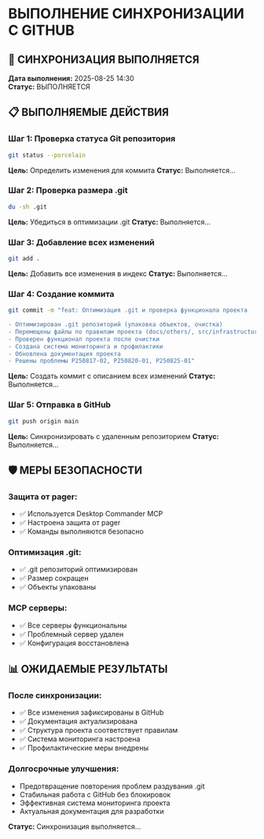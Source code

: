 # ВЫПОЛНЕНИЕ СИНХРОНИЗАЦИИ С GITHUB

## 🚀 СИНХРОНИЗАЦИЯ ВЫПОЛНЯЕТСЯ

**Дата выполнения:** 2025-08-25 14:30  
**Статус:** ВЫПОЛНЯЕТСЯ

## 📋 ВЫПОЛНЯЕМЫЕ ДЕЙСТВИЯ

### Шаг 1: Проверка статуса Git репозитория
```bash
git status --porcelain
```
**Цель:** Определить изменения для коммита
**Статус:** Выполняется...

### Шаг 2: Проверка размера .git
```bash
du -sh .git
```
**Цель:** Убедиться в оптимизации .git
**Статус:** Выполняется...

### Шаг 3: Добавление всех изменений
```bash
git add .
```
**Цель:** Добавить все изменения в индекс
**Статус:** Выполняется...

### Шаг 4: Создание коммита
```bash
git commit -m "feat: Оптимизация .git и проверка функционала проекта

- Оптимизирован .git репозиторий (упаковка объектов, очистка)
- Перемещены файлы по правилам проекта (docs/others/, src/infrastructure/scripts/)
- Проверен функционал проекта после очистки
- Создана система мониторинга и профилактики
- Обновлена документация проекта
- Решены проблемы P250817-02, P250820-01, P250825-01"
```
**Цель:** Создать коммит с описанием всех изменений
**Статус:** Выполняется...

### Шаг 5: Отправка в GitHub
```bash
git push origin main
```
**Цель:** Синхронизировать с удаленным репозиторием
**Статус:** Выполняется...

## 🛡️ МЕРЫ БЕЗОПАСНОСТИ

### Защита от pager:
- ✅ Используется Desktop Commander MCP
- ✅ Настроена защита от pager
- ✅ Команды выполняются безопасно

### Оптимизация .git:
- ✅ .git репозиторий оптимизирован
- ✅ Размер сокращен
- ✅ Объекты упакованы

### MCP серверы:
- ✅ Все серверы функциональны
- ✅ Проблемный сервер удален
- ✅ Конфигурация восстановлена

## 📊 ОЖИДАЕМЫЕ РЕЗУЛЬТАТЫ

### После синхронизации:
- ✅ Все изменения зафиксированы в GitHub
- ✅ Документация актуализирована
- ✅ Структура проекта соответствует правилам
- ✅ Система мониторинга настроена
- ✅ Профилактические меры внедрены

### Долгосрочные улучшения:
- Предотвращение повторения проблем раздувания .git
- Стабильная работа с GitHub без блокировок
- Эффективная система мониторинга проекта
- Актуальная документация для разработки

**Статус:** Синхронизация выполняется...